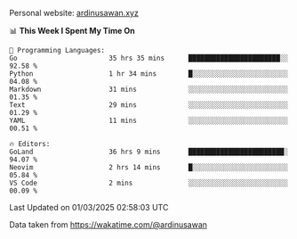 Personal website: [ardinusawan.xyz](https://ardinusawan.xyz)

<!--START_SECTION:waka-->
📊 **This Week I Spent My Time On** 

```text
💬 Programming Languages: 
Go                       35 hrs 35 mins      ███████████████████████░░   92.58 % 
Python                   1 hr 34 mins        █░░░░░░░░░░░░░░░░░░░░░░░░   04.08 % 
Markdown                 31 mins             ░░░░░░░░░░░░░░░░░░░░░░░░░   01.35 % 
Text                     29 mins             ░░░░░░░░░░░░░░░░░░░░░░░░░   01.29 % 
YAML                     11 mins             ░░░░░░░░░░░░░░░░░░░░░░░░░   00.51 % 

🔥 Editors: 
GoLand                   36 hrs 9 mins       ████████████████████████░   94.07 % 
Neovim                   2 hrs 14 mins       █░░░░░░░░░░░░░░░░░░░░░░░░   05.84 % 
VS Code                  2 mins              ░░░░░░░░░░░░░░░░░░░░░░░░░   00.09 % 
```


 Last Updated on 01/03/2025 02:58:03 UTC
<!--END_SECTION:waka-->
Data taken from https://wakatime.com/@ardinusawan
